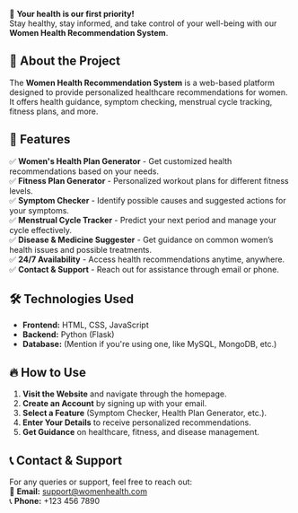 

💖 **Your health is our first priority!**  
Stay healthy, stay informed, and take control of your well-being with our **Women Health Recommendation System**.

## 📌 About the Project
The **Women Health Recommendation System** is a web-based platform designed to provide personalized healthcare recommendations for women. It offers health guidance, symptom checking, menstrual cycle tracking, fitness plans, and more.

## 🚀 Features
✅ **Women's Health Plan Generator** - Get customized health recommendations based on your needs.  
✅ **Fitness Plan Generator** - Personalized workout plans for different fitness levels.  
✅ **Symptom Checker** - Identify possible causes and suggested actions for your symptoms.  
✅ **Menstrual Cycle Tracker** - Predict your next period and manage your cycle effectively.  
✅ **Disease & Medicine Suggester** - Get guidance on common women’s health issues and possible treatments.  
✅ **24/7 Availability** - Access health recommendations anytime, anywhere.  
✅ **Contact & Support** - Reach out for assistance through email or phone.  

## 🛠️ Technologies Used
- **Frontend:** HTML, CSS, JavaScript  
- **Backend:** Python (Flask)  
- **Database:** (Mention if you're using one, like MySQL, MongoDB, etc.)  

## 🔥 How to Use
1. **Visit the Website** and navigate through the homepage.  
2. **Create an Account** by signing up with your email.  
3. **Select a Feature** (Symptom Checker, Health Plan Generator, etc.).  
4. **Enter Your Details** to receive personalized recommendations.  
5. **Get Guidance** on healthcare, fitness, and disease management.  

## 📞 Contact & Support
For any queries or support, feel free to reach out:  
📧 **Email:** support@womenhealth.com  
📞 **Phone:** +123 456 7890  

